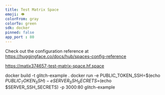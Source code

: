 ```yaml
---
title: Test Matrix Space
emoji: 👁
colorFrom: gray
colorTo: green
sdk: docker
pinned: false
app_port : 80
---
```


Check out the configuration reference at https://huggingface.co/docs/hub/spaces-config-reference

https://matix374657-test-matrix-space.hf.space

docker build -t glitch-example .
docker run -e PUBLIC_TOKEN_SSH=$(echo $PUBLIC_TOKEN_SSH) -e SERVER_SSH_SECRETS=$(echo $SERVER_SSH_SECRETS) -p 3000:80 glitch-example